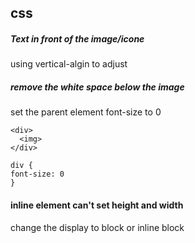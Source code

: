## css

##### Text in front of the image/icone
using vertical-algin to adjust

##### remove the white space below the image
set the parent element font-size to 0
```
<div>
  <img>
</div>

div {
font-size: 0
}
```
#### inline element can't set height and width
change the display to block or inline block

